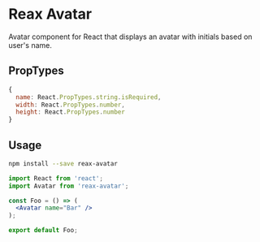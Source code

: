# Reax Avatar

Avatar component for React that displays an avatar with initials based on user's name.

## PropTypes

```js
{
  name: React.PropTypes.string.isRequired,
  width: React.PropTypes.number,
  height: React.PropTypes.number
}
```

## Usage
```sh
npm install --save reax-avatar
```

```jsx
import React from 'react';
import Avatar from 'reax-avatar';

const Foo = () => (
  <Avatar name="Bar" />
);

export default Foo;
```
